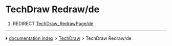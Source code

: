 # TechDraw Redraw/de
1.  REDIRECT [TechDraw_RedrawPage/de](TechDraw_RedrawPage/de.md)



---
⏵ [documentation index](../README.md) > [TechDraw](TechDraw_Workbench.md) > TechDraw Redraw/de
